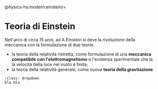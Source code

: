 (physics-hs:modern:einstein)=
# Teoria di Einstein

Nell'arco di circa 15 anni, ad A.Einstein si deve la rivoluzione della meccanica con la formulazione di due teorie:
- la teoria della relatività ristretta, come formulazione di una **meccanica compatibile con l'elettromagnetismo** e l'evidenza sperimentale che la la velocità della luce nel vuoto è finita;
 - la teoria della relatività generale, come nuova **teoria della gravitazione**


```{admonition} A.Einstein
:class: dropdown
bla bla
```
